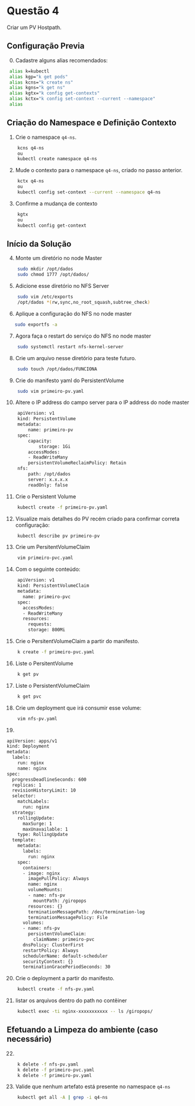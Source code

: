 # Questão 4

Criar um PV Hostpath.

## Configuração Previa
0. Cadastre alguns alias recomendados:
```bash
 alias k=kubectl
 alias kgp="k get pods"
 alias kcns="k create ns"
 alias kgns="k get ns"
 alias kgtx="k config get-contexts"
 alias kctx="k config set-context --current --namespace"
 alias
```
## Criação do Namespace e Definição Contexto 
1. Crie o namespace `q4-ns`.
```bash
    kcns q4-ns
    ou
    kubectl create namespace q4-ns
```
2. Mude o contexto para o namespace `q4-ns`, criado no passo anterior.
```bash
    kctx q4-ns
    ou
    kubectl config set-context --current --namespace q4-ns
```
3. Confirme a mudança de contexto
```bash
    kgtx
    ou
    kubectl config get-context
```

## Início da Solução
4. Monte um diretório no node Master
```bash
    sudo mkdir /opt/dados
    sudo chmod 1777 /opt/dados/
```
5. Adicione esse diretório no NFS Server
```bash
    sudo vim /etc/exports
    /opt/dados *(rw,sync,no_root_squash,subtree_check)
```
6. Aplique a configuração do NFS no node master
```bash
   sudo exportfs -a
```
7. Agora faça o restart do serviço do NFS no node master
```bash
    sudo systemctl restart nfs-kernel-server
```
8. Crie um arquivo nesse diretório para teste futuro.
```bash
    sudo touch /opt/dados/FUNCIONA
```   
9. Crie do manifesto yaml do PersistentVolume
```bash
    sudo vim primeiro-pv.yaml
```
10. Altere o IP address do campo server para o IP address do node master
```bash
    apiVersion: v1
    kind: PersistentVolume
    metadata:
        name: primeiro-pv
    spec:
        capacity:
            storage: 1Gi
        accessModes:
        - ReadWriteMany
        persistentVolumeReclaimPolicy: Retain
    nfs:
        path: /opt/dados
        server: x.x.x.x
        readOnly: false
```
11. Crie o Persistent Volume 
```bash
    kubectl create -f primeiro-pv.yaml
```
12. Visualize mais detalhes do PV recém criado para confirmar correta configuração:
```bash
    kubectl describe pv primeiro-pv
```
13. Crie um PersitentVolumeClaim
```bash
    vim primeiro-pvc.yaml
```
14. Com o seguinte conteúdo:
```bash
    apiVersion: v1
    kind: PersistentVolumeClaim
    metadata:
      name: primeiro-pvc
    spec:
      accessModes:
      - ReadWriteMany
      resources:
        requests:
        storage: 800Mi
```
15. Crie o PersitentVolumeClaim a partir do manifesto.
```bash
    k create -f primeiro-pvc.yaml
```
16. Liste o PersitentVolume
```bash
    k get pv
```
17. Liste o PersistentVolumeClaim
```bash
    k get pvc
```
18. Crie um deployment que irá consumir esse volume:
```bash
    vim nfs-pv.yaml
```
19. 
```bash
apiVersion: apps/v1
kind: Deployment
metadata:
  labels:
    run: nginx
    name: nginx
spec:
  progressDeadlineSeconds: 600
  replicas: 1
  revisionHistoryLimit: 10
  selector:
    matchLabels:
      run: nginx
  strategy:
    rollingUpdate:
      maxSurge: 1
      maxUnavailable: 1
    type: RollingUpdate
  template:
    metadata:
      labels:
        run: nginx
    spec:
      containers:
      - image: nginx
        imagePullPolicy: Always
        name: nginx
        volumeMounts:
        - name: nfs-pv
          mountPath: /giropops
        resources: {}
        terminationMessagePath: /dev/termination-log
        terminationMessagePolicy: File
      volumes:
      - name: nfs-pv
        persistentVolumeClaim:
          claimName: primeiro-pvc
      dnsPolicy: ClusterFirst
      restartPolicy: Always
      schedulerName: default-scheduler
      securityContext: {}
      terminationGracePeriodSeconds: 30    
```
20. Crie o deployment a partir do manifesto.
```bash
    kubectl create -f nfs-pv.yaml
```
21. listar os arquivos dentro do path no contêiner 
```bash
    kubectl exec -ti nginx-xxxxxxxxxxx -- ls /giropops/
```
## Efetuando a Limpeza do ambiente (caso necessário)
22. 
```bash
    k delete -f nfs-pv.yaml
    k delete -f primeiro-pvc.yaml
    k delete -f primeiro-pv.yaml 
```
23. Valide que nenhum artefato está presente no namespace `q4-ns`
```bash
    kubectl get all -A | grep -i q4-ns
```
